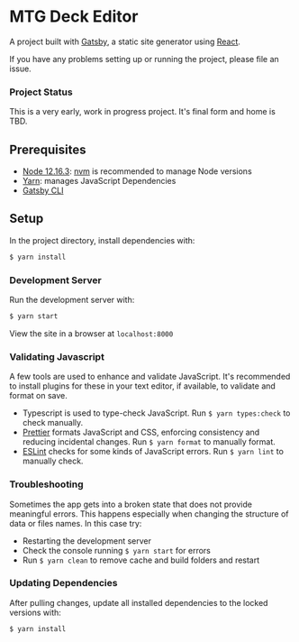 # MTG Deck Editor

A project built with [Gatsby](https://www.gatsbyjs.org), a static site generator
using [React](https://reactjs.org).

If you have any problems setting up or running the project, please file an
issue.

### Project Status

This is a very early, work in progress project. It's final form and home is TBD.

## Prerequisites

-   [Node 12.16.3](https://nodejs.org/en/):
    [nvm](https://github.com/creationix/nvm) is recommended to manage Node
    versions
-   [Yarn](https://yarnpkg.com/en/): manages JavaScript Dependencies
-   [Gatsby CLI](https://www.gatsbyjs.org/docs/gatsby-cli/)

## Setup

In the project directory, install dependencies with:

```sh
$ yarn install
```

### Development Server

Run the development server with:

```sh
$ yarn start
```

View the site in a browser at `localhost:8000`

### Validating Javascript

A few tools are used to enhance and validate JavaScript. It's recommended to
install plugins for these in your text editor, if available, to validate and
format on save.

-   Typescript is used to type-check JavaScript. Run `$ yarn types:check` to
    check manually.
-   [Prettier](https://prettier.io) formats JavaScript and CSS, enforcing
    consistency and reducing incidental changes. Run `$ yarn format` to manually
    format.
-   [ESLint](https://eslint.org) checks for some kinds of JavaScript errors. Run
    `$ yarn lint` to manually check.

### Troubleshooting

Sometimes the app gets into a broken state that does not provide meaningful
errors. This happens especially when changing the structure of data or files
names. In this case try:

-   Restarting the development server
-   Check the console running `$ yarn start` for errors
-   Run `$ yarn clean` to remove cache and build folders and restart

### Updating Dependencies

After pulling changes, update all installed dependencies to the locked versions
with:

```sh
$ yarn install
```
